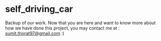 # self_driving_car

Backup of our work.
Now that you are here and want to know more about how we have done this project, you may contact me at : sumit.thorat97@gmail.com :)
